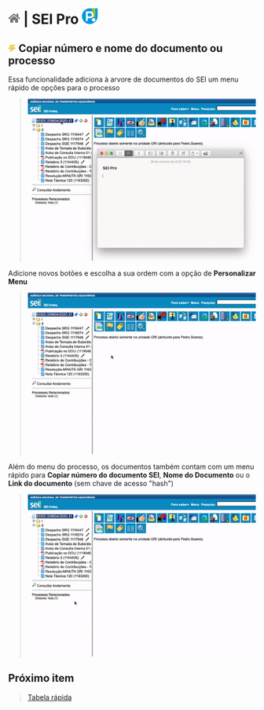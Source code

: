 # [![Home](../img/home.png)](../) |  SEI Pro ![Icone](../img/icon-32.png)

## ![Menu rápido na árvore de documentos](../img/icon-menurapido.png) Copiar número e nome do documento ou processo

Essa funcionalidade adiciona à arvore de documentos do SEI um menu rápido de opções para o processo

> ![Tela Menu rápido](../img/tela-menurapido.gif) 

Adicione novos botões e escolha a sua ordem com a opção de **Personalizar Menu**

> ![Tela Menu rápido](../img/tela-menurapido2.gif) 

Além do menu do processo, os documentos também contam com um menu rápido para **Copiar número do documento SEI**, **Nome do Documento** ou o **Link do documento** (sem chave de acesso "hash")

> ![Tela Menu rápido](../img/tela-menurapido3.gif) 

## Próximo item

> [Tabela rápida](../pages/TABELARAPIDA.md)
